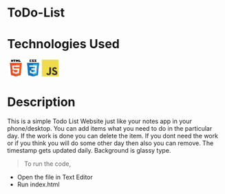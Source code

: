 # ToDo-List

# Technologies Used
<img src="https://raw.githubusercontent.com/devicons/devicon/master/icons/html5/html5-original-wordmark.svg" alt="html5" width="40" height="40"/><img src="https://raw.githubusercontent.com/devicons/devicon/master/icons/css3/css3-original-wordmark.svg" alt="css3" width="40" height="40"/><img src="https://raw.githubusercontent.com/devicons/devicon/master/icons/javascript/javascript-original.svg" alt="javascript" width="40" height="40"/>


# Description

This is a simple Todo List Website just like your notes app in your phone/desktop.
You can add items what you need to do in the particular day.
If the work is done you can delete the item.
If you dont need the work or if you think you will do some other day then also you can remove. 
The timestamp gets updated daily.
Background is glassy type.


> To run the code,
* Open the file in Text Editor 
* Run index.html


